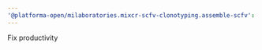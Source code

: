 ```yaml
---
'@platforma-open/milaboratories.mixcr-scfv-clonotyping.assemble-scfv': patch
---
```


Fix productivity
